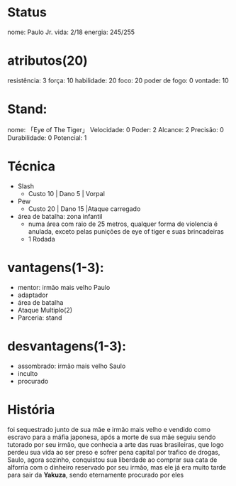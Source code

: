 # Status
nome: Paulo Jr.
vida: 2/18
energia: 245/255
# atributos(20)
resistência: 3
força: 10
habilidade: 20
foco: 20
poder de fogo: 0
vontade: 10

# Stand:
nome: 「Eye of The Tiger」
Velocidade: 0
Poder: 2
Alcance: 2
Precisão: 0
Durabilidade: 0
Potencial: 1

# Técnica
- Slash
	- Custo 10 | Dano 5 | Vorpal
- Pew
	- Custo 20 | Dano 15 |Ataque carregado
- área de batalha: zona infantil
	- numa área com raio de 25 metros, qualquer forma de violencia é anulada, exceto pelas punições de eye of tiger e suas brincadeiras
	- 1 Rodada

# vantagens(1-3):
- mentor: irmão mais velho Paulo
- adaptador
- área de batalha
- Ataque Multiplo(2)
- Parceria: stand

# desvantagens(1-3):
- assombrado: irmão mais velho Saulo
- inculto
- procurado

# História
foi sequestrado junto de sua mãe e irmão mais velho e vendido como escravo para a máfia japonesa, após a morte de sua mãe seguiu sendo tutorado por seu irmão, que conhecia a arte das ruas brasileiras, que logo perdeu sua vida ao ser preso e sofrer pena capital por trafico de drogas, Saulo, agora sozinho, conquistou sua liberdade ao comprar sua cata de alforria com o dinheiro reservado por seu irmão, mas ele já era muito tarde para sair da **Yakuza**, sendo eternamente procurado por eles